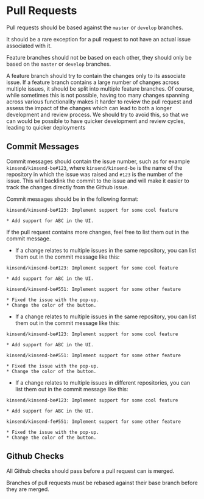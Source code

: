 # Pull Requests

Pull requests should be based against the `master` or `develop` branches.

It should be a rare exception for a pull request to not have an actual issue associated with it.

Feature branches should not be based on each other, they should only be based on the `master` or `develop` branches.

A feature branch should try to contain the changes only to its associate issue. If a feature branch contains a large
number of changes across multiple issues, it should be split into multiple feature branches. Of course, while
sometimes this is not possible, having too many changes spanning across various functionality makes it harder to review
the pull request and assess the impact of the changes which can lead to both a longer development and review process.
We should try to avoid this, so that we can would be possible to have quicker development and review cycles,
leading to quicker deployments

## Commit Messages

Commit messages should contain the issue number, such as for example `kinsend/kinsend-be#123`,
where `kinsend/kinsend-be` is the name of the repository in which the issue was raised and `#123` is the number
of the issue. This will backlink the commit to the issue and will make it easier to track the changes directly from the
Github issue.

Commit messages should be in the following format:

```
kinsend/kinsend-be#123: Implement support for some cool feature

* Add support for ABC in the UI.
```

If the pull request contains more changes, feel free to list them out in the commit message.

* If a change relates to multiple issues in the same repository, you can list them out in the commit message like this:
```
kinsend/kinsend-be#123: Implement support for some cool feature

* Add support for ABC in the UI.

kinsend/kinsend-be#551: Implement support for some other feature

* Fixed the issue with the pop-up.
* Change the color of the button.
```

* If a change relates to multiple issues in the same repository, you can list them out in the commit message like this:
```
kinsend/kinsend-be#123: Implement support for some cool feature

* Add support for ABC in the UI.

kinsend/kinsend-be#551: Implement support for some other feature

* Fixed the issue with the pop-up.
* Change the color of the button.
```

* If a change relates to multiple issues in different repositories, you can list them out in the commit message like this:
```
kinsend/kinsend-be#123: Implement support for some cool feature

* Add support for ABC in the UI.

kinsend/kinsend-fe#551: Implement support for some other feature

* Fixed the issue with the pop-up.
* Change the color of the button.
```

## Github Checks

All Github checks should pass before a pull request can is merged.

Branches of pull requests must be rebased against their base branch before they are merged.
